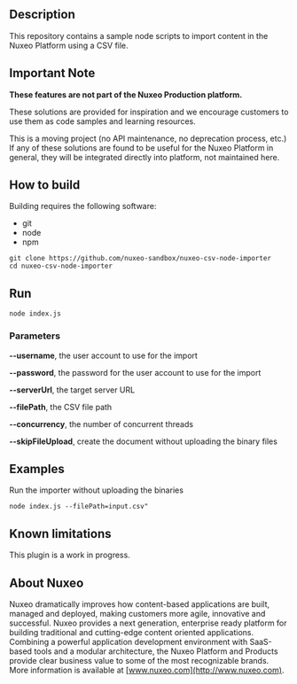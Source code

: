 ## Description
This repository contains a sample node scripts to import content in the Nuxeo Platform using a CSV file.

## Important Note

**These features are not part of the Nuxeo Production platform.**

These solutions are provided for inspiration and we encourage customers to use them as code samples and learning resources.

This is a moving project (no API maintenance, no deprecation process, etc.) If any of these solutions are found to be useful for the Nuxeo Platform in general, they will be integrated directly into platform, not maintained here.

## How to build
Building requires the following software:
- git
- node
- npm

```
git clone https://github.com/nuxeo-sandbox/nuxeo-csv-node-importer
cd nuxeo-csv-node-importer
```


## Run

```
node index.js
```

### Parameters

**--username**, the user account to use for the import

**--password**, the password for the user account to use for the import

**--serverUrl**, the target server URL

**--filePath**, the CSV file path

**--concurrency**, the number of concurrent threads

**--skipFileUpload**, create the document without uploading the binary files


## Examples

Run the importer without uploading the binaries
```
node index.js --filePath=input.csv"
```

## Known limitations
This plugin is a work in progress.

## About Nuxeo
Nuxeo dramatically improves how content-based applications are built, managed and deployed, making customers more agile, innovative and successful. Nuxeo provides a next generation, enterprise ready platform for building traditional and cutting-edge content oriented applications. Combining a powerful application development environment with SaaS-based tools and a modular architecture, the Nuxeo Platform and Products provide clear business value to some of the most recognizable brands. More information is available at [www.nuxeo.com](http://www.nuxeo.com).
